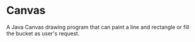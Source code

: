 # Canvas
A Java Canvas drawing program that can paint a line and rectangle or fill the bucket as user's request.
